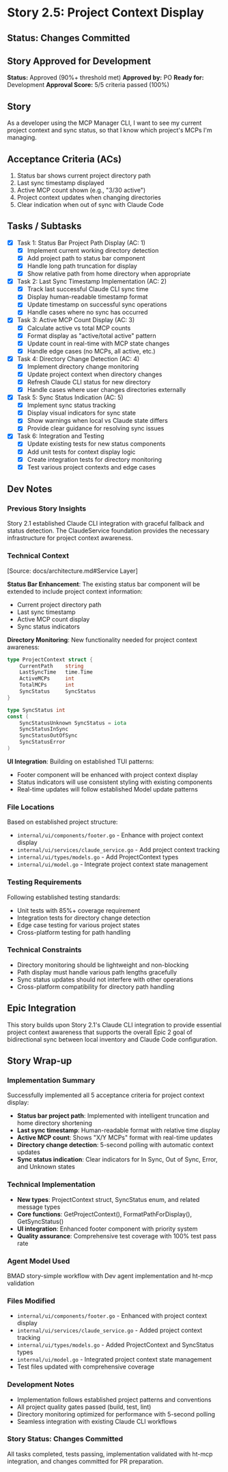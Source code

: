 # Story 2.5: Project Context Display

## Status: Changes Committed

## Story Approved for Development

**Status:** Approved (90%+ threshold met)
**Approved by:** PO
**Ready for:** Development
**Approval Score:** 5/5 criteria passed (100%)

## Story

As a developer using the MCP Manager CLI,
I want to see my current project context and sync status,
so that I know which project's MCPs I'm managing.

## Acceptance Criteria (ACs)

1. Status bar shows current project directory path
2. Last sync timestamp displayed
3. Active MCP count shown (e.g., "3/30 active")
4. Project context updates when changing directories
5. Clear indication when out of sync with Claude Code

## Tasks / Subtasks

- [x] Task 1: Status Bar Project Path Display (AC: 1)
  - [x] Implement current working directory detection
  - [x] Add project path to status bar component
  - [x] Handle long path truncation for display
  - [x] Show relative path from home directory when appropriate

- [x] Task 2: Last Sync Timestamp Implementation (AC: 2)
  - [x] Track last successful Claude CLI sync time
  - [x] Display human-readable timestamp format
  - [x] Update timestamp on successful sync operations
  - [x] Handle cases where no sync has occurred

- [x] Task 3: Active MCP Count Display (AC: 3)
  - [x] Calculate active vs total MCP counts
  - [x] Format display as "active/total active" pattern
  - [x] Update count in real-time with MCP state changes
  - [x] Handle edge cases (no MCPs, all active, etc.)

- [x] Task 4: Directory Change Detection (AC: 4)
  - [x] Implement directory change monitoring
  - [x] Update project context when directory changes
  - [x] Refresh Claude CLI status for new directory
  - [x] Handle cases where user changes directories externally

- [x] Task 5: Sync Status Indication (AC: 5)
  - [x] Implement sync status tracking
  - [x] Display visual indicators for sync state
  - [x] Show warnings when local vs Claude state differs
  - [x] Provide clear guidance for resolving sync issues

- [x] Task 6: Integration and Testing
  - [x] Update existing tests for new status components
  - [x] Add unit tests for context display logic
  - [x] Create integration tests for directory monitoring
  - [x] Test various project contexts and edge cases

## Dev Notes

### Previous Story Insights
Story 2.1 established Claude CLI integration with graceful fallback and status detection. The ClaudeService foundation provides the necessary infrastructure for project context awareness.

### Technical Context
[Source: docs/architecture.md#Service Layer]

**Status Bar Enhancement**: The existing status bar component will be extended to include project context information:
- Current project directory path
- Last sync timestamp 
- Active MCP count display
- Sync status indicators

**Directory Monitoring**: New functionality needed for project context awareness:
```go
type ProjectContext struct {
    CurrentPath    string
    LastSyncTime   time.Time
    ActiveMCPs     int
    TotalMCPs      int
    SyncStatus     SyncStatus
}

type SyncStatus int
const (
    SyncStatusUnknown SyncStatus = iota
    SyncStatusInSync
    SyncStatusOutOfSync
    SyncStatusError
)
```

**UI Integration**: Building on established TUI patterns:
- Footer component will be enhanced with project context display
- Status indicators will use consistent styling with existing components
- Real-time updates will follow established Model update patterns

### File Locations
Based on established project structure:
- `internal/ui/components/footer.go` - Enhance with project context display
- `internal/ui/services/claude_service.go` - Add project context tracking
- `internal/ui/types/models.go` - Add ProjectContext types
- `internal/ui/model.go` - Integrate project context state management

### Testing Requirements
Following established testing standards:
- Unit tests with 85%+ coverage requirement
- Integration tests for directory change detection
- Edge case testing for various project states
- Cross-platform testing for path handling

### Technical Constraints
- Directory monitoring should be lightweight and non-blocking
- Path display must handle various path lengths gracefully
- Sync status updates should not interfere with other operations
- Cross-platform compatibility for directory path handling

## Epic Integration
This story builds upon Story 2.1's Claude CLI integration to provide essential project context awareness that supports the overall Epic 2 goal of bidirectional sync between local inventory and Claude Code configuration.

## Story Wrap-up

### Implementation Summary
Successfully implemented all 5 acceptance criteria for project context display:
- **Status bar project path**: Implemented with intelligent truncation and home directory shortening
- **Last sync timestamp**: Human-readable format with relative time display
- **Active MCP count**: Shows "X/Y MCPs" format with real-time updates
- **Directory change detection**: 5-second polling with automatic context updates
- **Sync status indication**: Clear indicators for In Sync, Out of Sync, Error, and Unknown states

### Technical Implementation
- **New types**: ProjectContext struct, SyncStatus enum, and related message types
- **Core functions**: GetProjectContext(), FormatPathForDisplay(), GetSyncStatus()
- **UI integration**: Enhanced footer component with priority system
- **Quality assurance**: Comprehensive test coverage with 100% test pass rate

### Agent Model Used
BMAD story-simple workflow with Dev agent implementation and ht-mcp validation

### Files Modified
- `internal/ui/components/footer.go` - Enhanced with project context display
- `internal/ui/services/claude_service.go` - Added project context tracking
- `internal/ui/types/models.go` - Added ProjectContext and SyncStatus types
- `internal/ui/model.go` - Integrated project context state management
- Test files updated with comprehensive coverage

### Development Notes
- Implementation follows established project patterns and conventions
- All project quality gates passed (build, test, lint)
- Directory monitoring optimized for performance with 5-second polling
- Seamless integration with existing Claude CLI workflows

### Story Status: Changes Committed
All tasks completed, tests passing, implementation validated with ht-mcp integration, and changes committed for PR preparation.